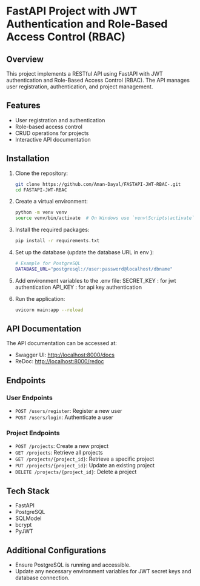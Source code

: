 # FastAPI Project with JWT Authentication and Role-Based Access Control (RBAC)

## Overview
This project implements a RESTful API using FastAPI with JWT authentication and Role-Based Access Control (RBAC). The API manages user registration, authentication, and project management.

## Features
- User registration and authentication
- Role-based access control
- CRUD operations for projects
- Interactive API documentation

## Installation
1. Clone the repository:
   ```bash
   git clone https://github.com/Aman-Dayal/FASTAPI-JWT-RBAC-.git
   cd FASTAPI-JWT-RBAC
   ```

2. Create a virtual environment:
   ```bash
   python -m venv venv
   source venv/bin/activate  # On Windows use `venv\Scripts\activate`
   ```

3. Install the required packages:
   ```bash
   pip install -r requirements.txt
   ```

4. Set up the database (update the database URL in env ):
   ```bash
   # Example for PostgreSQL
   DATABASE_URL="postgresql://user:password@localhost/dbname"
   ```
5. Add environment variables to the .env file:
   SECRET_KEY : for jwt authentication
   API_KEY : for api key authentication

6. Run the application:
   ```bash
   uvicorn main:app --reload
   ```

## API Documentation
The API documentation can be accessed at:
- Swagger UI: [http://localhost:8000/docs](http://localhost:8000/docs)
- ReDoc: [http://localhost:8000/redoc](http://localhost:8000/redoc)

## Endpoints
### User Endpoints
- `POST /users/register`: Register a new user
- `POST /users/login`: Authenticate a user

### Project Endpoints
- `POST /projects`: Create a new project
- `GET /projects`: Retrieve all projects
- `GET /projects/{project_id}`: Retrieve a specific project
- `PUT /projects/{project_id}`: Update an existing project
- `DELETE /projects/{project_id}`: Delete a project

## Tech Stack
- FastAPI
- PostgreSQL
- SQLModel
- bcrypt
- PyJWT

## Additional Configurations
- Ensure PostgreSQL is running and accessible.
- Update any necessary environment variables for JWT secret keys and database connection.
